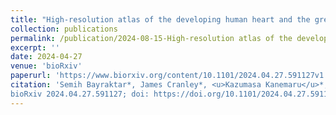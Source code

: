 ```yaml
---
title: "High-resolution atlas of the developing human heart and the great vessels"
collection: publications
permalink: /publication/2024-08-15-High-resolution atlas of the developing human heart and the great vessels
excerpt: ''
date: 2024-04-27
venue: 'bioRxiv'
paperurl: 'https://www.biorxiv.org/content/10.1101/2024.04.27.591127v1'
citation: 'Semih Bayraktar*, James Cranley*, <u>Kazumasa Kanemaru</u>*, Vincent Knight-Schrijver, Maria Colzani, Hongorzul Davaapil, Jonathan Chuo Min Lee, Krzysztof Polanski, Laura Richardson, Claudia I. Semprich, Rakeshlal Kapuge, Monika Dabrowska, Ilaria Mulas, Shani Perera, Minal Patel, Siew Yen Ho, Xiaoling He, Richard Tyser, Laure Gambardella, Sarah A. Teichmann, Sanjay Sinha
bioRxiv 2024.04.27.591127; doi: https://doi.org/10.1101/2024.04.27.591127'
---
```


